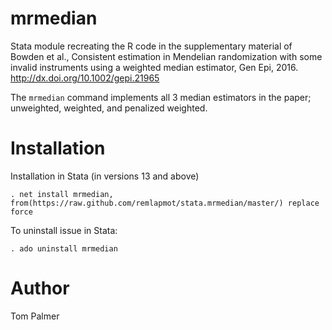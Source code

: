# mrmedian
Stata module recreating the R code in the supplementary material of Bowden et al., Consistent estimation in Mendelian randomization with some invalid instruments using a weighted median estimator, Gen Epi, 2016. <http://dx.doi.org/10.1002/gepi.21965>

The `mrmedian` command implements all 3 median estimators in the paper; unweighted, weighted, and penalized weighted.

Installation
============

Installation in Stata (in versions 13 and above)
```
. net install mrmedian, from(https://raw.github.com/remlapmot/stata.mrmedian/master/) replace force
```

To uninstall issue in Stata:
```
. ado uninstall mrmedian
```

Author
=======
Tom Palmer
